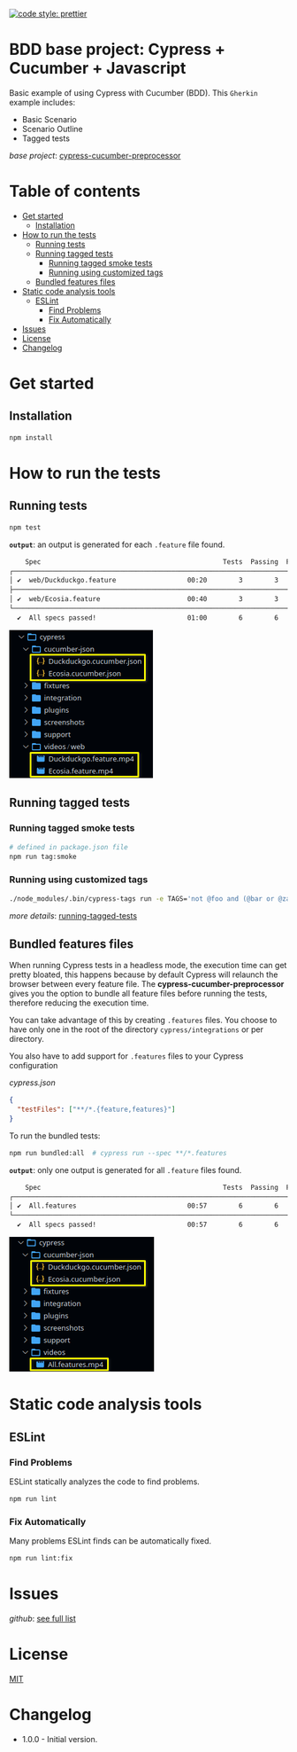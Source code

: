 [![code style: prettier](https://img.shields.io/badge/code_style-prettier-ff69b4.svg?style=flat-square)](https://github.com/prettier/prettier)

# BDD base project: Cypress + Cucumber + Javascript

Basic example of using Cypress with Cucumber (BDD). This `Gherkin` example includes:
- Basic Scenario
- Scenario Outline
- Tagged tests

*base project*: [cypress-cucumber-preprocessor](https://www.npmjs.com/package/cypress-cucumber-preprocessor)

# Table of contents

* [Get started](#get-started)
  * [Installation](#installation)
* [How to run the tests](#how-to-run-the-tests)
  * [Running tests](#running-tests)
  * [Running tagged tests](#running-tagged-tests)
    * [Running tagged smoke tests](#running-tagged-smoke-tests)
    * [Running using customized tags](#running-using-customized-tags)
  * [Bundled features files](#bundled-features-files)
* [Static code analysis tools](#static-code-analysis-tools)
  * [ESLint](#eslint)
    * [Find Problems](#find-problems)
    * [Fix Automatically](#fix-automatically)
* [Issues](#issues)
* [License](#license)
* [Changelog](#changelog)

# Get started

## Installation

```bash
npm install
```

# How to run the tests

## Running tests

```bash
npm test
```

**`output`**: an output is generated for each `.feature` file found.

```bash
    Spec                                              Tests  Passing  Failing  Pending  Skipped
┌────────────────────────────────────────────────────────────────────────────────────────────────┐
│ ✔  web/Duckduckgo.feature                  00:20        3        3        -        -        -  │
├────────────────────────────────────────────────────────────────────────────────────────────────┤
│ ✔  web/Ecosia.feature                      00:40        3        3        -        -        -  │
└────────────────────────────────────────────────────────────────────────────────────────────────┘
  ✔  All specs passed!                       01:00        6        6        -        -        -
```

![Output](./images/general_output.png "VSCode Side Bar")

## Running tagged tests

### Running tagged smoke tests

```bash
# defined in package.json file
npm run tag:smoke
```

### Running using customized tags

```bash
./node_modules/.bin/cypress-tags run -e TAGS='not @foo and (@bar or @zap)'
```

*more details*: [running-tagged-tests](https://www.npmjs.com/package/cypress-cucumber-preprocessor#running-tagged-tests)

## Bundled features files

When running Cypress tests in a headless mode, the execution time can get pretty bloated, this
happens because by default Cypress will relaunch the browser between every feature file. The
**cypress-cucumber-preprocessor** gives you the option to bundle all feature files before running
the tests, therefore reducing the execution time.

You can take advantage of this by creating `.features` files. You choose to have only one in the root
of the directory `cypress/integrations` or per directory.

You also have to add support for `.features` files to your Cypress configuration

*cypress.json*

```json
{
  "testFiles": ["**/*.{feature,features}"]
}
```

To run the bundled tests:

```bash
npm run bundled:all  # cypress run --spec **/*.features
```

**`output`**: only one output is generated for all `.feature` files found.

```bash
    Spec                                              Tests  Passing  Failing  Pending  Skipped
┌────────────────────────────────────────────────────────────────────────────────────────────────┐
│ ✔  All.features                            00:57        6        6        -        -        -  │
└────────────────────────────────────────────────────────────────────────────────────────────────┘
  ✔  All specs passed!                       00:57        6        6        -        -        -
```

![Output](./images/bundled_output.png "VSCode Side Bar")

# Static code analysis tools

## ESLint

### Find Problems

ESLint statically analyzes the code to find problems.

```bash
npm run lint
```

### Fix Automatically

Many problems ESLint finds can be automatically fixed.

```bash
npm run lint:fix
```

# Issues

*github*: [see full list](https://github.com/TheBrainFamily/cypress-cucumber-preprocessor/issues)

# License

[MIT](./LICENSE)

# Changelog

- 1.0.0 - Initial version.
